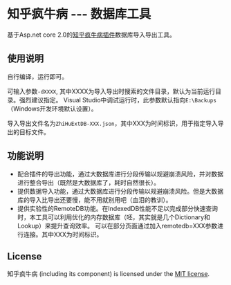 ﻿# 知乎疯牛病 --- 数据库工具

基于Asp.net core 2.0的[知乎疯牛病插件](../)数据库导入导出工具。

## 使用说明
自行编译，运行即可。

可输入参数`-dXXXX`, 其中XXXX为导入导出时搜索的文件目录，默认为当前运行目录。强烈建议指定。
Visual Studio中调试运行时，此参数默认指向`E:\Backups`（Windows开发环境默认设置）。

导入导出文件名为`ZhiHuExtDB-XXX.json`，其中XXX为时间标识，用于指定导入导出的目标文件。

## 功能说明

 * 配合插件的导出功能，通过大数据库进行分段传输以规避崩溃风险，并对数据进行整合导出（既然是大数据库了，耗时自然很长）。
 * 提供数据导入功能，通过大数据库进行分段传输以规避崩溃风险。但是大数据库的导入比导出还要慢，能不用就别用吧（血泪的教训）。
 * 提供实验性的RemoteDB功能。在IndexedDB性能不足以完成部分快速查询时，本工具可以利用优化的内存数据库（呸，其实就是几个Dictionary和Lookup）来提升查询效率。
   可以在部分页面通过加入remotedb=XXX参数进行连接。其中XXX为时间标识。 

## License

知乎疯牛病 (including its component) is licensed under the [MIT license](../License.txt).